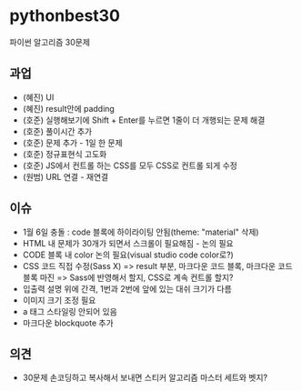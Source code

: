 # pythonbest30
파이썬 알고리즘 30문제

## 과업
* (혜진) UI
* (혜진) result안에 padding
* (호준) 실행해보기에 Shift + Enter를 누르면 1줄이 더 개행되는 문제 해결
* (호준) 풀이시간 추가
* (호준) 문제 추가 - 1일 한 문제
* (호준) 정규표현식 고도화
* (호준) JS에서 컨트롤 하는 CSS를 모두 CSS로 컨트롤 되게 수정
* (원범) URL 연결 - 재연결

## 이슈
* 1월 6일 충돌 : code 블록에 하이라이팅 안됨(theme: "material" 삭제)
* HTML 내 문제가 30개가 되면서 스크롤이 필요해짐 - 논의 필요
* CODE 블록 내 color 논의 필요(visual studio code color로?)
* CSS 코드 직접 수정(Sass X) => result 부분, 마크다운 코드 블록, 마크다운 코드블록 마진 => Sass에 반영해서 할지, CSS로 계속 컨트롤 할지?
* 입출력 설명 위에 간격, 1번과 2번에 앞에 있는 대쉬 크기가 다름
* 이미지 크기 조정 필요
* a 태그 스타일링 안되어 있음
* 마크다운 blockquote 추가

## 의견
* 30문제 손코딩하고 복사해서 보내면 스티커 알고리즘 마스터 세트와 벳지?